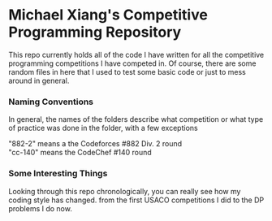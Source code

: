 # Michael Xiang's Competitive Programming Repository
This repo currently holds all of the code I have written for all the competitive programming competitions I have competed in. Of course, there are some random files in here that I used to test some basic code or just to mess around in general.

### Naming Conventions

In general, the names of the folders describe what competition or what type of practice was done in the folder, with a few exceptions

"882-2" means a the Codeforces #882 Div. 2 round  
"cc-140" means the CodeChef #140 round

### Some Interesting Things

Looking through this repo chronologically, you can really see how my coding style has changed. from the first USACO competitions I did to the DP problems I do now.